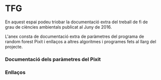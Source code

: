 # TFG
En aquest espai podeu triobar la documentació extra del treball de fi de grau de ciències ambientals publicat al Juny de 2016. 

L'anex consta de documentació extra de paràmetres del programa de random forest Pixit i enllaços a altres algoritmes i programes fets al llarg del projecte.
### Documentació dels paràmetres del Pixit


### Enllaços



